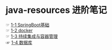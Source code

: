 # java-resources 进阶笔记

☞ [1-1 SpringBoot基础](doc/1-1%20SpringBoot基础/SpringBoot基础.md)  
☞ [1-2 docker](doc/1-2%20docker/Docker.md)  
☞ [1-3 持续集成与容器管理](doc/1-3%20持续集成与容器管理/持续集成与容器管理.md)  
☞ [1-4 数据库](doc/1-4%20数据库/数据库.md)   
